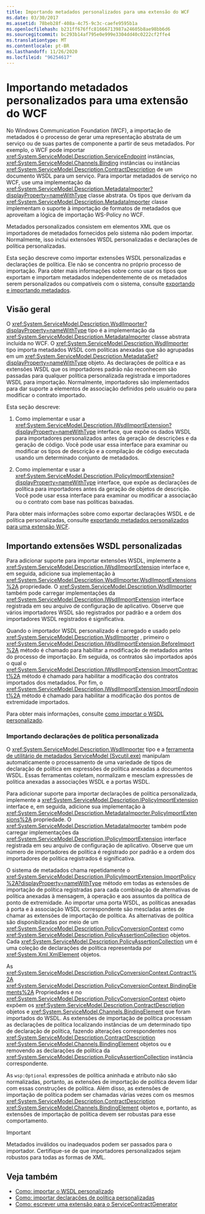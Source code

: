 ```yaml
---
title: Importando metadados personalizados para uma extensão do WCF
ms.date: 03/30/2017
ms.assetid: 78beb28f-408a-4c75-9c3c-caefe9595b1a
ms.openlocfilehash: b231ff676ffc81666713987a24605b8ae98bb6d6
ms.sourcegitcommit: bc293b14af795e0e999e3304dd40c0222cf2ffe4
ms.translationtype: MT
ms.contentlocale: pt-BR
ms.lasthandoff: 11/26/2020
ms.locfileid: "96254617"
---
```

# <a name="importing-custom-metadata-for-a-wcf-extension"></a>Importando metadados personalizados para uma extensão do WCF

No Windows Communication Foundation (WCF), a importação de metadados é o processo de gerar uma representação abstrata de um serviço ou de suas partes de componente a partir de seus metadados. Por exemplo, o WCF pode importar <xref:System.ServiceModel.Description.ServiceEndpoint> instâncias, <xref:System.ServiceModel.Channels.Binding> instâncias ou instâncias <xref:System.ServiceModel.Description.ContractDescription> de um documento WSDL para um serviço. Para importar metadados de serviço no WCF, use uma implementação da <xref:System.ServiceModel.Description.MetadataImporter?displayProperty=nameWithType> classe abstrata. Os tipos que derivam da <xref:System.ServiceModel.Description.MetadataImporter> classe implementam o suporte à importação de formatos de metadados que aproveitam a lógica de importação WS-Policy no WCF.  
  
 Metadados personalizados consistem em elementos XML que os importadores de metadados fornecidos pelo sistema não podem importar. Normalmente, isso inclui extensões WSDL personalizadas e declarações de política personalizadas.  
  
 Esta seção descreve como importar extensões WSDL personalizadas e declarações de política. Ele não se concentra no próprio processo de importação. Para obter mais informações sobre como usar os tipos que exportam e importam metadados independentemente de os metadados serem personalizados ou compatíveis com o sistema, consulte [exportando e importando metadados](../feature-details/exporting-and-importing-metadata.md).  
  
## <a name="overview"></a>Visão geral  

 O <xref:System.ServiceModel.Description.WsdlImporter?displayProperty=nameWithType> tipo é a implementação da <xref:System.ServiceModel.Description.MetadataImporter> classe abstrata incluída no WCF. O <xref:System.ServiceModel.Description.WsdlImporter> tipo importa metadados WSDL com políticas anexadas que são agrupadas em um <xref:System.ServiceModel.Description.MetadataSet?displayProperty=nameWithType> objeto. As declarações de política e as extensões WSDL que os importadores padrão não reconhecem são passadas para qualquer política personalizada registrada e importadores WSDL para importação. Normalmente, importadores são implementados para dar suporte a elementos de associação definidos pelo usuário ou para modificar o contrato importado.  
  
 Esta seção descreve:  
  
1. Como implementar e usar a <xref:System.ServiceModel.Description.IWsdlImportExtension?displayProperty=nameWithType> interface, que expõe os dados WSDL para importadores personalizados antes da geração de descrições e da geração de código. Você pode usar essa interface para examinar ou modificar os tipos de descrição e a compilação de código executada usando um determinado conjunto de metadados.  
  
2. Como implementar e usar a <xref:System.ServiceModel.Description.IPolicyImportExtension?displayProperty=nameWithType> interface, que expõe as declarações de política para importadores antes da geração de objetos de descrição. Você pode usar essa interface para examinar ou modificar a associação ou o contrato com base nas políticas baixadas.  
  
 Para obter mais informações sobre como exportar declarações WSDL e de política personalizadas, consulte [exportando metadados personalizados para uma extensão WCF](exporting-custom-metadata-for-a-wcf-extension.md).  
  
## <a name="importing-custom-wsdl-extensions"></a>Importando extensões WSDL personalizadas  

 Para adicionar suporte para importar extensões WSDL, implemente a <xref:System.ServiceModel.Description.IWsdlImportExtension> interface e, em seguida, adicione sua implementação à <xref:System.ServiceModel.Description.WsdlImporter.WsdlImportExtensions%2A> propriedade. O <xref:System.ServiceModel.Description.WsdlImporter> também pode carregar implementações da <xref:System.ServiceModel.Description.IWsdlImportExtension> interface registrada em seu arquivo de configuração de aplicativo. Observe que vários importadores WSDL são registrados por padrão e a ordem dos importadores WSDL registrados é significativa.  
  
 Quando o importador WSDL personalizado é carregado e usado pelo <xref:System.ServiceModel.Description.WsdlImporter> , primeiro o <xref:System.ServiceModel.Description.IWsdlImportExtension.BeforeImport%2A> método é chamado para habilitar a modificação de metadados antes do processo de importação. Em seguida, os contratos são importados após o qual o <xref:System.ServiceModel.Description.IWsdlImportExtension.ImportContract%2A> método é chamado para habilitar a modificação dos contratos importados dos metadados. Por fim, o <xref:System.ServiceModel.Description.IWsdlImportExtension.ImportEndpoint%2A> método é chamado para habilitar a modificação dos pontos de extremidade importados.  
  
 Para obter mais informações, consulte [como importar o WSDL personalizado](how-to-import-custom-wsdl.md).  
  
### <a name="importing-custom-policy-assertions"></a>Importando declarações de política personalizada  

 O <xref:System.ServiceModel.Description.WsdlImporter> tipo e a [ferramenta de utilitário de metadados ServiceModel (Svcutil.exe)](../servicemodel-metadata-utility-tool-svcutil-exe.md) manipulam automaticamente o processamento de uma variedade de tipos de declaração de política em expressões de política anexadas a documentos WSDL. Essas ferramentas coletam, normalizam e mesclam expressões de política anexadas a associações WSDL e a portas WSDL.  
  
 Para adicionar suporte para importar declarações de política personalizada, implemente a <xref:System.ServiceModel.Description.IPolicyImportExtension> interface e, em seguida, adicione sua implementação à <xref:System.ServiceModel.Description.MetadataImporter.PolicyImportExtensions%2A> propriedade. O <xref:System.ServiceModel.Description.MetadataImporter> também pode carregar implementações da <xref:System.ServiceModel.Description.IPolicyImportExtension> interface registrada em seu arquivo de configuração de aplicativo. Observe que um número de importadores de política é registrado por padrão e a ordem dos importadores de política registrados é significativa.  
  
 O sistema de metadados chama repetidamente o <xref:System.ServiceModel.Description.IPolicyImportExtension.ImportPolicy%2A?displayProperty=nameWithType> método em todas as extensões de importação de política registradas para cada combinação de alternativas de política anexadas à mensagem, à operação e aos assuntos da política de ponto de extremidade. Ao importar uma porta WSDL, as políticas anexadas à porta e à associação WSDL correspondente são mescladas antes de chamar as extensões de importação de política. As alternativas de política são disponibilizadas por meio de um <xref:System.ServiceModel.Description.PolicyConversionContext> como <xref:System.ServiceModel.Description.PolicyAssertionCollection> objetos. Cada <xref:System.ServiceModel.Description.PolicyAssertionCollection> um é uma coleção de declarações de política representada por <xref:System.Xml.XmlElement> objetos.  
  
 As <xref:System.ServiceModel.Description.PolicyConversionContext.Contract%2A> <xref:System.ServiceModel.Description.PolicyConversionContext.BindingElements%2A> Propriedades e no <xref:System.ServiceModel.Description.PolicyConversionContext> objeto expõem os <xref:System.ServiceModel.Description.ContractDescription> objetos e <xref:System.ServiceModel.Channels.BindingElement> que foram importados do WSDL. As extensões de importação de política processam as declarações de política localizando instâncias de um determinado tipo de declaração de política, fazendo alterações correspondentes nos <xref:System.ServiceModel.Description.ContractDescription> <xref:System.ServiceModel.Channels.BindingElement> objetos ou e removendo as declarações de política da <xref:System.ServiceModel.Description.PolicyAssertionCollection> instância correspondente.  
  
 As `wsp:Optional` expressões de política aninhada e atributo não são normalizadas, portanto, as extensões de importação de política devem lidar com essas construções de política. Além disso, as extensões de importação de política podem ser chamadas várias vezes com os mesmos <xref:System.ServiceModel.Description.ContractDescription> <xref:System.ServiceModel.Channels.BindingElement> objetos e, portanto, as extensões de importação de política devem ser robustas para esse comportamento.  
  
> [!IMPORTANT]
> Metadados inválidos ou inadequados podem ser passados para o importador. Certifique-se de que importadores personalizados sejam robustos para todas as formas de XML.  
  
## <a name="see-also"></a>Veja também

- [Como: importar o WSDL personalizado](how-to-import-custom-wsdl.md)
- [Como: importar declarações de política personalizadas](how-to-import-custom-policy-assertions.md)
- [Como: escrever uma extensão para o ServiceContractGenerator](how-to-write-an-extension-for-the-servicecontractgenerator.md)
